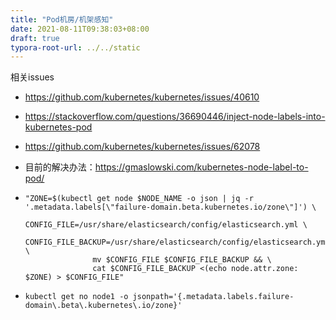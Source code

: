 ```yaml
---
title: "Pod机房/机架感知"
date: 2021-08-11T09:38:03+08:00
draft: true
typora-root-url: ../../static
---
```


相关issues

- https://github.com/kubernetes/kubernetes/issues/40610

- https://stackoverflow.com/questions/36690446/inject-node-labels-into-kubernetes-pod

- https://github.com/kubernetes/kubernetes/issues/62078

- 目前的解决办法：https://gmaslowski.com/kubernetes-node-label-to-pod/

- ```shell
  "ZONE=$(kubectl get node $NODE_NAME -o json | jq -r '.metadata.labels[\"failure-domain.beta.kubernetes.io/zone\"]') \
                 CONFIG_FILE=/usr/share/elasticsearch/config/elasticsearch.yml \
                 CONFIG_FILE_BACKUP=/usr/share/elasticsearch/config/elasticsearch.yml.backup; \
                 mv $CONFIG_FILE $CONFIG_FILE_BACKUP && \
                 cat $CONFIG_FILE_BACKUP <(echo node.attr.zone: $ZONE) > $CONFIG_FILE"
  ```

- ```shell
  kubectl get no node1 -o jsonpath='{.metadata.labels.failure-domain\.beta\.kubernetes\.io/zone}'
  ```